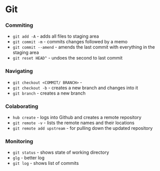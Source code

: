 # Git

### Commiting
* `git add -A` - adds all files to staging area  
* `git commit -m` - commits changes followed by a memo  
* `git commit --amend` - amends the last commit with everything in the staging area  
* `git reset HEAD^` - undoes the second to last commit   
 
### Navigating
* `git checkout <COMMIT/ BRANCH>` -  
* `git checkout -b` - creates a new branch and changes into it  
* `git branch` - creates a new branch  

### Colaborating
* `hub create` - logs into Github and creates a remote repository  
* `git remote -v` - lists the remote names and their locations  
* `git remote add upstream` - for pulling down the updated repository  

### Monitoring
* `git status` - shows state of working directory
* `glg` - better log
* `git log` - shows list of commits  
